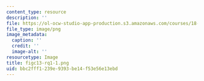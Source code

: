 ```yaml
---
content_type: resource
description: ''
file: https://ol-ocw-studio-app-production.s3.amazonaws.com/courses/18-05-introduction-to-probability-and-statistics-spring-2014/bbc2fff1239e9393be14f53e56e13ebd_figc13-rq1-1.png
file_type: image/png
image_metadata:
  caption: ''
  credit: ''
  image-alt: ''
resourcetype: Image
title: figc13-rq1-1.png
uid: bbc2fff1-239e-9393-be14-f53e56e13ebd
---
```

